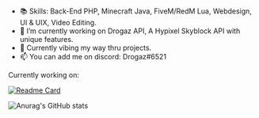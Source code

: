 
- 📚 Skills: Back-End PHP, Minecraft Java, FiveM/RedM Lua, Webdesign, UI & UIX, Video Editing. 
- 🔭 I’m currently working on Drogaz API, A Hypixel Skyblock API with unique features.
- 🌱 Currently vibing my way thru projects.
- 📫 You can add me on discord: Drogaz#6521

Currently working on:

[![Readme Card](https://github-readme-stats.vercel.app/api/pin/?username=anuraghazra&repo=github-readme-stats)](https://github.com/anuraghazra/github-readme-stats&theme=radical)

![Anurag's GitHub stats](https://github-readme-stats.vercel.app/api?username=DrogazDev&show_icons=true&theme=radical)
